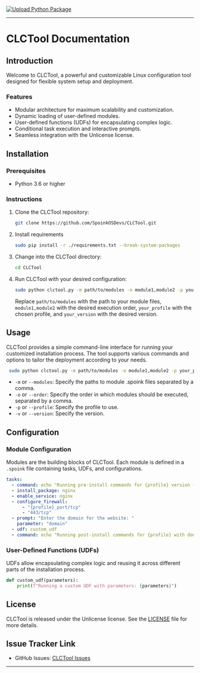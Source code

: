 [![Upload Python Package](https://github.com/SpoinkOSDevs/CLCTool/actions/workflows/python-publish.yml/badge.svg)](https://github.com/SpoinkOSDevs/CLCTool/actions/workflows/python-publish.yml)

---

# CLCTool Documentation

## Introduction

Welcome to CLCTool, a powerful and customizable Linux configuration tool designed for flexible system setup and deployment.

### Features

- Modular architecture for maximum scalability and customization.
- Dynamic loading of user-defined modules.
- User-defined functions (UDFs) for encapsulating complex logic.
- Conditional task execution and interactive prompts.
- Seamless integration with the Unlicense license.

## Installation

### Prerequisites

- Python 3.6 or higher

### Instructions

1. Clone the CLCTool repository:

    ```bash
    git clone https://github.com/SpoinkOSDevs/CLCTool.git
    ```

2. Install requirements

    ```bash
    sudo pip install -r ./requirements.txt --break-system-packages
    ```

4. Change into the CLCTool directory:

    ```bash
    cd CLCTool
    ```

5. Run CLCTool with your desired configuration:

    ```bash
    sudo python clctool.py -m path/to/modules -o module1,module2 -p your_profile -v your_version
    ```

    Replace `path/to/modules` with the path to your module files, `module1,module2` with the desired execution order, `your_profile` with the chosen profile, and `your_version` with the desired version.

## Usage

CLCTool provides a simple command-line interface for running your customized installation process. The tool supports various commands and options to tailor the deployment according to your needs.

```bash
 sudo python clctool.py -m path/to/modules -o module1,module2 -p your_profile -v your_version
```

- `-m` or `--modules`: Specify the paths to module .spoink files separated by a comma.
- `-o` or `--order`: Specify the order in which modules should be executed, separated by a comma.
- `-p` or `--profile`: Specify the profile to use.
- `-v` or `--version`: Specify the version.

## Configuration

### Module Configuration

Modules are the building blocks of CLCTool. Each module is defined in a `.spoink` file containing tasks, UDFs, and configurations.

```yaml
tasks:
  - command: echo "Running pre-install commands for {profile} version {version}"
  - install_package: nginx
  - enable_service: nginx
  - configure_firewall:
      - "{profile}_port/tcp"
      - "443/tcp"
  - prompt: "Enter the domain for the website: "
    parameter: "domain"
  - udf: custom_udf
  - command: echo "Running post-install commands for {profile} with domain {domain}"
```

### User-Defined Functions (UDFs)

UDFs allow encapsulating complex logic and reusing it across different parts of the installation process.

```python
def custom_udf(parameters):
    print(f"Running a custom UDF with parameters: {parameters}")
```

## License

CLCTool is released under the Unlicense license. See the [LICENSE](https://github.com/SpoinkOSDevs/CLCTool/LICENSE.md) file for more details.

## Issue Tracker Link

- GitHub Issues: [CLCTool Issues](https://github.com/SpoinkOSDevs/CLCTool/issues)

---
